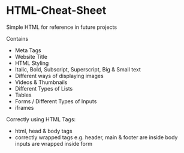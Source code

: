 # HTML-Cheat-Sheet
Simple HTML for reference in future projects 

Contains
* Meta Tags
* Website Title
* HTML Styling
* Italic, Bold, Subscript, Superscript, Big & Small text 
* Different ways of displaying images
* Videos & Thumbnails
* Different Types of Lists
* Tables
* Forms / Different Types of Inputs
* iframes

Correctly using HTML Tags:
* html, head & body tags
* correctly wrapped tags e.g. header, main & footer are inside body <br/>
  inputs are wrapped inside form <br/>
  
